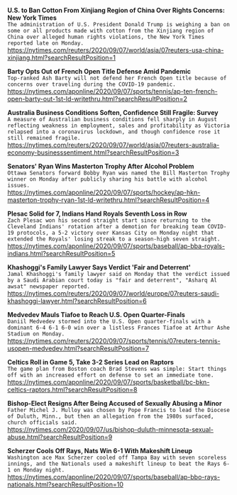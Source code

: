 **U.S. to Ban Cotton From Xinjiang Region of China Over Rights Concerns: New York Times**\
`The administration of U.S. President Donald Trump is weighing a ban on some or all products made with cotton from the Xinjiang region of China over alleged human rights violations, the New York Times reported late on Monday.`\
https://nytimes.com/reuters/2020/09/07/world/asia/07reuters-usa-china-xinjiang.html?searchResultPosition=1

**Barty Opts Out of French Open Title Defense Amid Pandemic**\
`Top-ranked Ash Barty will not defend her French Open title because of concerns over traveling during the COVID-19 pandemic.`\
https://nytimes.com/aponline/2020/09/07/sports/tennis/ap-ten-french-open-barty-out-1st-ld-writethru.html?searchResultPosition=2

**Australia Business Conditions Soften, Confidence Still Fragile: Survey**\
`A measure of Australian business conditions fell sharply in August reflecting weakness in employment, sales and profitability as Victoria relapsed into a coronavirus lockdown, and though confidence rose it still remained fragile.`\
https://nytimes.com/reuters/2020/09/07/world/asia/07reuters-australia-economy-businesssentiment.html?searchResultPosition=3

**Senators' Ryan Wins Masterton Trophy After Alcohol Problem**\
`Ottawa Senators forward Bobby Ryan was named the Bill Masterton Trophy winner on Monday after publicly sharing his battle with alcohol issues.`\
https://nytimes.com/aponline/2020/09/07/sports/hockey/ap-hkn-masterton-trophy-ryan-1st-ld-writethru.html?searchResultPosition=4

**Plesac Solid for 7, Indians Hand Royals Seventh Loss in Row**\
`Zach Plesac won his second straight start since returning to the Cleveland Indians' rotation after a demotion for breaking team COVID-19 protocols, a 5-2 victory over Kansas City on Monday night that extended the Royals' losing streak to a season-high seven straight.`\
https://nytimes.com/aponline/2020/09/07/sports/baseball/ap-bba-royals-indians.html?searchResultPosition=5

**Khashoggi's Family Lawyer Says Verdict 'Fair and Deterrent'**\
`Jamal Khashoggi's family lawyer said on Monday that the verdict issued by a Saudi Arabian court today is "fair and deterrent", "Asharq Al awsat" newspaper reported.`\
https://nytimes.com/reuters/2020/09/07/world/europe/07reuters-saudi-khashoggi-lawyer.html?searchResultPosition=6

**Medvedev Mauls Tiafoe to Reach U.S. Open Quarter-Finals**\
`Daniil Medvedev stormed into the U.S. Open quarter-finals with a dominant 6-4 6-1 6-0 win over a listless Frances Tiafoe at Arthur Ashe Stadium on Monday.`\
https://nytimes.com/reuters/2020/09/07/sports/tennis/07reuters-tennis-usopen-medvedev.html?searchResultPosition=7

**Celtics Roll in Game 5, Take 3-2 Series Lead on Raptors**\
`The game plan from Boston coach Brad Stevens was simple: Start things off with an increased effort on defense to set an immediate tone.`\
https://nytimes.com/aponline/2020/09/07/sports/basketball/bc-bkn-celtics-raptors.html?searchResultPosition=8

**Bishop-Elect Resigns After Being Accused of Sexually Abusing a Minor**\
`Father Michel J. Mulloy was chosen by Pope Francis to lead the Diocese of Duluth, Minn., but then an allegation from the 1980s surfaced, church officials said.`\
https://nytimes.com/2020/09/07/us/bishop-duluth-minnesota-sexual-abuse.html?searchResultPosition=9

**Scherzer Cools Off Rays, Nats Win 6-1 With Makeshift Lineup**\
`Washington ace Max Scherzer cooled off Tampa Bay with seven scoreless innings, and the Nationals used a makeshift lineup to beat the Rays 6-1 on Monday night.`\
https://nytimes.com/aponline/2020/09/07/sports/baseball/ap-bbo-rays-nationals.html?searchResultPosition=10

